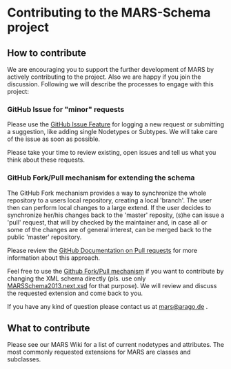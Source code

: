 # Contributing to the MARS-Schema project

## How to contribute

We are encouraging you to support the further development of MARS by actively contributing to the project. Also we are happy if you join the discussion. Following we will describe the processes to engage with this project:

### GitHub Issue for "minor" requests

Please use the [GitHub Issue Feature](https://github.com/arago/MARS-Schema/issues) for logging a new request or submitting a suggestion, like adding single Nodetypes or Subtypes. We will take care of the issue as soon as possible. 

Please take your time to review existing, open issues and tell us what you think about these requests.

### GitHub Fork/Pull mechanism for extending the schema

The GitHub Fork mechanism provides a way to synchronize the whole repository to a users local repository, creating a local 'branch'. The user then can perform local changes to a large extend. If the user decides to synchronize her/his changes back to the 'master' reposity, (s)he can issue a 'pull' request, that will by checked by the maintainer and, in case all or some of the changes are of general interest, can be merged back to the public 'master' repository. 

Please review the [GitHub Documentation on Pull requests](https://help.github.com/articles/using-pull-requests) for more information about this approach.

Feel free to use the [Github Fork/Pull mechanism](https://help.github.com/articles/fork-a-repo) if 
you want to contribute by changing the XML schema directly (pls. use only [MARSSchema2013.next.xsd](schemas/MARSSchema2013.next.xsd) for that purpose). We will review and discuss the requested extension and come back to you.

If you have any kind of question please contact us at <mars@arago.de> .

## What to contribute

Please see our MARS Wiki for a list of current nodetypes and attributes. The most commonly requested extensions for MARS are classes and subclasses.
